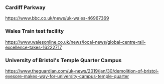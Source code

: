 ### Cardiff Parkway 
https://www.bbc.co.uk/news/uk-wales-46967369

### Wales Train test facility 
https://www.walesonline.co.uk/news/local-news/global-centre-rail-excellence-takes-16222717

### University of Bristol's Temple Quarter Campus
https://www.theguardian.com/uk-news/2019/jan/30/demolition-of-bristol-eyesore-makes-way-for-university-campus-temple-quarter

